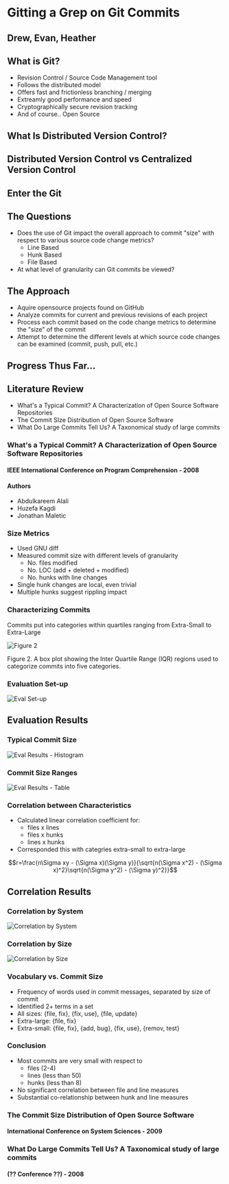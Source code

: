 # Gitting a Grep on Git Commits
## Drew, Evan, Heather


## What is Git?


 * Revision Control / Source Code Management tool
 * Follows the distributed model
 * Offers fast and frictionless branching / merging
 * Extreamly good performance and speed
 * Cryptographically secure revision tracking
 * And of course.. Open Source


<!--
  Title Slide
-->
## What Is Distributed Version Control?


<!--
  Explain by comparison (fastest way to get the job done)
  Maybe use images from here:
    http://git-scm.com/book/en/Getting-Started-About-Version-Control
-->
## Distributed Version Control vs Centralized Version Control


<!--
  Evan unlocks the magic of the Git on an unsuspecting audience
-->
## Enter the Git


<!--
  So here we simply say why the aforementioned stuff matters and 
  what we plan to do. If there is a problem to solve (which I don't
  believe there is....exploratory), we could rename to The Problem.
-->
## The Questions
<!--
  These are the questions....right?
-->
- Does the use of Git impact the overall approach to commit "size" with respect to various source code change metrics?
  - Line Based
  - Hunk Based
  - File Based
- At what level of granularity can Git commits be viewed?


<!--
  Layout what we plan to do and briefly describe related works.
-->
## The Approach
- Aquire opensource projects found on GitHub
- Analyze commits for current and previous revisions of each project
- Process each commit based on the code change metrics to determine the "size" of the commit
- Attempt to determine the different levels at which source code changes can be examined (commit, push, pull, etc.)


<!--
  What have we done....seriously, what have we done?
-->
## Progress Thus Far...


## Literature Review
- What's a Typical Commit? A Characterization of Open Source Software Repositories
- The Commit SIze Distribution of Open Source Software
- What Do Large Commits Tell Us? A Taxonomical study of large commits


### What's a Typical Commit? A Characterization of Open Source Software Repositories
#### IEEE International Conference on Program Comprehension - 2008


#### Authors
- Abdulkareem Alali
- Huzefa Kagdi
- Jonathan Maletic


### Size Metrics
- Used GNU diff
- Measured commit size with different levels of granularity
   - No. files modified
   - No. LOC (add + deleted + modified)
   - No. hunks with line changes
- Single hunk changes are local, even trivial
- Multiple hunks suggest rippling impact


### Characterizing Commits
Commits put into categories within quartiles ranging from Extra-Small to Extra-Large

![Figure 2](/diagrams/fig1.2.svg)

Figure 2.  A box plot showing the Inter Quartile Range (IQR) regions used to categorize commits into five categories.


### Evaluation Set-up
<!-- Lists the 9 open source systems that were studied. -->
![Eval Set-up](/diagrams/evalsetup.svg)


## Evaluation Results


### Typical Commit Size
<!--
  Point out that 75% of the commits are small or extra-small.
  However, larger commits do happen with "non-trivial frequency"
  The largest commits tend to touch every file (ie, license update)
-->
![Eval Results - Histogram](/diagrams/evalresults1.svg)


### Commit Size Ranges
<!-- 
  Same as previous data but in a table format.
  Note how files/lines/hunks are ranged.
-->
![Eval Results - Table](/diagrams/gcc-commits.svg)


### Correlation between Characteristics
- Calculated linear correlation coefficient for:
    - files x lines
    - files x hunks
    - lines x hunks
- Corresponded this with categries extra-small to extra-large

<!--
  When r is positive, it indicates that as x increases, y increases
  When r is negative, it indicates that as x increases, y decreases
  They calculated this in comparison to each level of granularity and by size.
-->
$$r=\frac{n\Sigma xy - (\Sigma x)(\Sigma y)}{\sqrt{n(\Sigma x^2) - (\Sigma x)^2}\sqrt{n(\Sigma y^2) - (\Sigma y)^2}}$$


## Correlation Results


### Correlation by System
<!--
  Histogram of the correlation coefficients between each two size
  metrics for each of the 9 projects.
  No significant relationship between file and line size measures.
  Notice that hunks x lines have the strongest correlation.
-->
![Correlation by System](/diagrams/correlation-by-system.svg)


### Correlation by Size
<!--
  Histogram of the correlation coefficients between each two size
  metrics separated by size ranges extra-small to extra-large. This
  includes all 9 projects.
  There is little correlation among the three characteristics.
-->
![Correlation by Size](/diagrams/correlation-by-size.svg)


### Vocabulary vs. Commit Size
- Frequency of words used in commit messages, separated by size of commit
- Identified 2+ terms in a set
- All sizes: {file, fix}, {fix, use}, {file, update}
- Extra-large: {file, fix}
- Extra-small: {file, fix}, {add, bug}, {fix, use}, {remov, test}


### Conclusion
- Most commits are very small with respect to
    - files (2-4)
    - lines (less than 50)
    - hunks (less than 8)
- No significant correlation between file and line measures
- Substantial co-relationship between hunk and line measures


### The Commit Size Distribution of Open Source Software
#### International Conference on System Sciences - 2009


### What Do Large Commits Tell Us? A Taxonomical study of large commits
#### (?? Conference ??) - 2008

